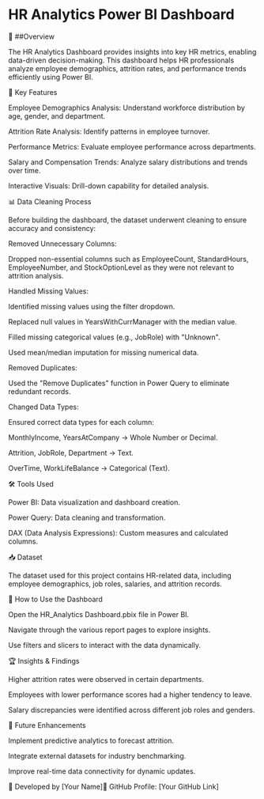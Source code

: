 # HR Analytics Power BI Dashboard

📌  ##Overview

The HR Analytics Dashboard provides insights into key HR metrics, enabling data-driven decision-making. This dashboard helps HR professionals analyze employee demographics, attrition rates, and performance trends efficiently using Power BI.

🚀 Key Features

Employee Demographics Analysis: Understand workforce distribution by age, gender, and department.

Attrition Rate Analysis: Identify patterns in employee turnover.

Performance Metrics: Evaluate employee performance across departments.

Salary and Compensation Trends: Analyze salary distributions and trends over time.

Interactive Visuals: Drill-down capability for detailed analysis.

📊 Data Cleaning Process

Before building the dashboard, the dataset underwent cleaning to ensure accuracy and consistency:

Removed Unnecessary Columns:

Dropped non-essential columns such as EmployeeCount, StandardHours, EmployeeNumber, and StockOptionLevel as they were not relevant to attrition analysis.

Handled Missing Values:

Identified missing values using the filter dropdown.

Replaced null values in YearsWithCurrManager with the median value.

Filled missing categorical values (e.g., JobRole) with "Unknown".

Used mean/median imputation for missing numerical data.

Removed Duplicates:

Used the "Remove Duplicates" function in Power Query to eliminate redundant records.

Changed Data Types:

Ensured correct data types for each column:

MonthlyIncome, YearsAtCompany → Whole Number or Decimal.

Attrition, JobRole, Department → Text.

OverTime, WorkLifeBalance → Categorical (Text).

🛠️ Tools Used

Power BI: Data visualization and dashboard creation.

Power Query: Data cleaning and transformation.

DAX (Data Analysis Expressions): Custom measures and calculated columns.

📥 Dataset

The dataset used for this project contains HR-related data, including employee demographics, job roles, salaries, and attrition records.

📎 How to Use the Dashboard

Open the HR_Analytics Dashboard.pbix file in Power BI.

Navigate through the various report pages to explore insights.

Use filters and slicers to interact with the data dynamically.

🏆 Insights & Findings

Higher attrition rates were observed in certain departments.

Employees with lower performance scores had a higher tendency to leave.

Salary discrepancies were identified across different job roles and genders.

📢 Future Enhancements

Implement predictive analytics to forecast attrition.

Integrate external datasets for industry benchmarking.

Improve real-time data connectivity for dynamic updates.

📌 Developed by [Your Name]🔗 GitHub Profile: [Your GitHub Link]

